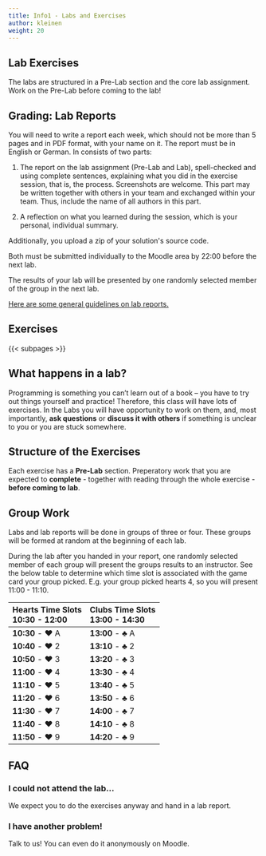 ```yaml
---
title: Info1 - Labs and Exercises
author: kleinen
weight: 20
---
```


## Lab Exercises

The labs are structured in a Pre-Lab section and the core lab assignment.
Work on the Pre-Lab before coming to the lab!

## Grading: Lab Reports

You will need to write a report each week, which should not be more than 5 pages and
in PDF format, with your name on it. The report must be in English or German. In consists of two parts:

1. The report on the lab assignment (Pre-Lab and Lab), spell-checked and using complete sentences,
explaining what you did in the exercise session, that is, the process. Screenshots are welcome. This part
may be written together with others in your team and exchanged within your team.
Thus, include the name of all authors in this part.

2. A reflection on what you learned during the session, which is your personal,
individual summary.

Additionally, you upload a zip of your solution's source code.


Both must be submitted individually to the Moodle area by 22:00 before the next lab.

The results of your lab will be presented by one randomly selected member of the group in the next lab.

[Here are some general guidelines on lab reports.](/studies/grading/guideline)

## Exercises

{{< subpages  >}}

## What happens in a lab?

Programming is something you can&#8217;t learn out of a book &#8211; you have to
try out things yourself and practice! Therefore, this class will have lots of
exercises. In the Labs you will have opportunity to work on them, and, most
importantly, **ask questions** or **discuss it with others** if something is
unclear to you or you are stuck somewhere.

## Structure of the Exercises

Each exercise has a **Pre-Lab** section. Preperatory work that you are expected
to **complete** - together with reading through the whole exercise - **before coming to lab**.

## Group Work

Labs and lab reports will be done in groups of three or four. These groups will be formed at
random at the beginning of each lab.

During the lab after you handed in your report, one randomly selected member of each group will present the groups results to an instructor.
See the below table to determine which time slot is associated with the game card your group picked.
E.g. your group picked hearts 4, so you will present 11:00 - 11:10.

| Hearts Time Slots <br> 10:30 - 12:00 | Clubs Time Slots <br> 13:00 - 14:30 |  
|:-------------------------------------|:------------------------------------|
| **10:30** - ❤️ A                     | **13:00** - ♣️ A                    |
| **10:40** - ❤️ ️2                    | **13:10** - ♣️ 2                    |
| **10:50** - ❤️ 3                     | **13:20** - ♣️ 3                    |
| **11:00** - ❤️ 4                     | **13:30** - ♣️ 4                    |
| **11:10** - ❤️ 5                     | **13:40** - ♣️ 5                    |
| **11:20** - ❤️ 6                     | **13:50** - ♣️ 6                    |
| **11:30** - ❤️ 7                     | **14:00** - ♣️ 7                    |
| **11:40** - ❤️ 8                     | **14:10** - ♣️ 8                    |
| **11:50** - ❤️ 9                     | **14:20** - ♣️ 9                    |


## FAQ

### I could not attend the lab...

We expect you to do the exercises anyway and hand in a lab report.

### I have another problem!
Talk to us! You can even do it anonymously on Moodle.
